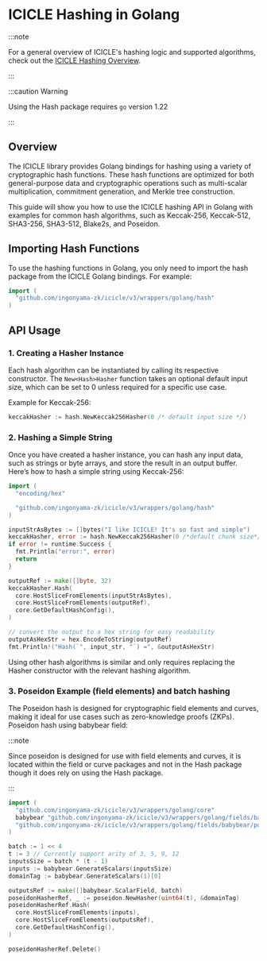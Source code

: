 # ICICLE Hashing in Golang

:::note

For a general overview of ICICLE's hashing logic and supported algorithms, check out the [ICICLE Hashing Overview](../primitives/hash.md).

:::

:::caution Warning

Using the Hash package requires `go` version 1.22

:::

## Overview

The ICICLE library provides Golang bindings for hashing using a variety of cryptographic hash functions. These hash functions are optimized for both general-purpose data and cryptographic operations such as multi-scalar multiplication, commitment generation, and Merkle tree construction.

This guide will show you how to use the ICICLE hashing API in Golang with examples for common hash algorithms, such as Keccak-256, Keccak-512, SHA3-256, SHA3-512, Blake2s, and Poseidon.

## Importing Hash Functions

To use the hashing functions in Golang, you only need to import the hash package from the ICICLE Golang bindings. For example:

```go
import (
  "github.com/ingonyama-zk/icicle/v3/wrappers/golang/hash"
)
```

## API Usage

### 1. Creating a Hasher Instance

Each hash algorithm can be instantiated by calling its respective constructor. The `New<Hash>Hasher` function takes an optional default input size, which can be set to 0 unless required for a specific use case.

Example for Keccak-256:

```go
keccakHasher := hash.NewKeccak256Hasher(0 /* default input size */)
```

### 2. Hashing a Simple String

Once you have created a hasher instance, you can hash any input data, such as strings or byte arrays, and store the result in an output buffer.
Here’s how to hash a simple string using Keccak-256:

```go
import (
  "encoding/hex"

  "github.com/ingonyama-zk/icicle/v3/wrappers/golang/hash"
)

inputStrAsBytes := []bytes("I like ICICLE! It's so fast and simple")
keccakHasher, error := hash.NewKeccak256Hasher(0 /*default chunk size*/)
if error != runtime.Success {
  fmt.Println("error:", error)
  return
}

outputRef := make([]byte, 32)
keccakHasher.Hash(
  core.HostSliceFromElements(inputStrAsBytes),
  core.HostSliceFromElements(outputRef),
  core.GetDefaultHashConfig(),
)

// convert the output to a hex string for easy readability
outputAsHexStr = hex.EncodeToString(outputRef)
fmt.Println!("Hash(`", input_str, "`) =", &outputAsHexStr)
```

Using other hash algorithms is similar and only requires replacing the Hasher constructor with the relevant hashing algorithm.

### 3. Poseidon Example (field elements) and batch hashing

The Poseidon hash is designed for cryptographic field elements and curves, making it ideal for use cases such as zero-knowledge proofs (ZKPs). Poseidon hash using babybear field:

:::note

Since poseidon is designed for use with field elements and curves, it is located within the field or curve packages and not in the Hash package though it does rely on using the Hash package.

:::

```go
import (
  "github.com/ingonyama-zk/icicle/v3/wrappers/golang/core"
  babybear "github.com/ingonyama-zk/icicle/v3/wrappers/golang/fields/babybear"
  "github.com/ingonyama-zk/icicle/v3/wrappers/golang/fields/babybear/poseidon"
)

batch := 1 << 4
t := 3 // Currently support arity of 3, 5, 9, 12
inputsSize = batch * (t - 1)
inputs := babybear.GenerateScalars(inputsSize)
domainTag := babybear.GenerateScalars(1)[0]

outputsRef := make([]babybear.ScalarField, batch)
poseidonHasherRef, _ := poseidon.NewHasher(uint64(t), &domainTag)
poseidonHasherRef.Hash(
  core.HostSliceFromElements(inputs),
  core.HostSliceFromElements(outputsRef),
  core.GetDefaultHashConfig(),
)

poseidonHasherRef.Delete()
```
